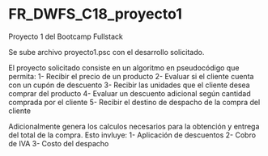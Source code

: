 # FR_DWFS_C18_proyecto1

Proyecto 1 del Bootcamp Fullstack

Se sube archivo proyecto1.psc con el desarrollo solicitado.

El proyecto solicitado consiste en un algoritmo en pseudocódigo que permita:
1- Recibir el precio de un producto
2- Evaluar si el cliente cuenta con un cupón de descuento
3- Recibir las unidades que el cliente desea comprar del producto
4- Evaluar un descuento adicional según cantidad comprada por el cliente
5- Recibir el destino de despacho de la compra del cliente

Adicionalmente genera los calculos necesarios para la obtención y entrega del total de la compra.
Esto invluye:
1- Aplicación de descuentos
2- Cobro de IVA
3- Costo del despacho
